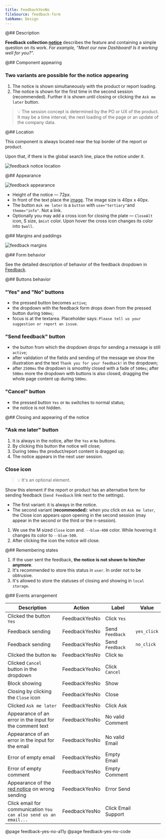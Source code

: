 ```yaml
---
title: FeedbackYesNo
fileSource: feedback-form
tabName: Design
---
```


@## Description

**Feedback collection [notice](/components/notice/)** describes the feature and containing a simple question on its work. _For example, “Meet our new Dashboard! Is it working well for you?”._

@## Component appearing

### Two variants are possible for the notice appearing

1. The notice is shown simultaneously with the product or report loading.
2. The notice is shown for the first time in the second session (recommended). Further it is shown until closing or clicking the `Ask me later` button.

> 💡 The session concept is determined by the PO or UX of the product. It may be a time interval, the next loading of the page or an update of the company data.

@## Location

This component is always located near the top border of the report or product.

Upon that, if there is the global search line, place the notice under it.

![feedback notice location](static/send-feedback-notice.png)

@## Appearance

![feedback appearance](static/feedback-yes-no.png)

- Height of the notice — 72px.
- In front of the text place the [image](static/feedback.svg). The image size is 40px х 40px.
- The button `Ask me later` is a `button` with `use="tertiary"`and `theme="info"`. Not a link.
- Optionally you may add a cross icon for closing the plate — `CloseAlt` icon, S size, `$mist` color. Upon hover the cross icon changes its color into `$wall`.

@## Margins and paddings

![feedback margins](static/feedback-yes-no-sizes.png)

@## Form behavior

See the detailed description of behavior of the feedback dropdown in [Feedback](/components/feedback/).

@## Buttons behavior

### "Yes" and "No" buttons

- the pressed button becomes `active`;
- the dropdown with the feedback form drops down from the pressed button during `500ms`;
- focus is at the textarea. Placeholder says: `Please tell us your suggestion or report an issue`.

### "Send feedback" button

- the button from which the dropdown drops for sending a message is still `active`;
- after validation of the fields and sending of the message we show the illustration and the text `Thank you for your feedback!` in the dropdown;
- after `2500ms` the dropdown is smoothly closed with a fade of `500ms`; after `500ms` more the dropdown with buttons is also closed, dragging the whole page content up during `500ms`.

### "Cancel" button

- the pressed button `Yes` or `No` switches to normal status;
- the notice is not hidden.

@## Closing and appearing of the notice

### "Ask me later" button

1. It is always in the notice, after the `Yes` и `No` buttons.
2. By clicking this button the notice will close;
3. During `500ms` the product/report content is dragged up;
4. The notice appears in the next user session.

### Close icon

> 💡 It's an optional element.

Show this element if the report or product has an alternative form for sending feedback (`Send Feedback` link next to the settings).

- The first variant: it is always in the notice.
- The second variant (**recommended**): when you click on `Ask me later`, the Close icon appears upon opening in the second session (may appear in the second or the third or the n-session).

1. We use the M sized `Close` icon and. `--blue-400` color. While hovering it changes its color to `--blue-500`.
2. After clicking the icon the notice will close.

@## Remembering states

1. If the user sent the feedback, **the notice is not shown to him/her anymore**.
2. It's recommended to store this status in `user`. In order not to be obtrusive.
3. It's allowed to store the statuses of closing and showing in `local storage`.

@## Events arrangement

| Description                                                         | Action        | Label               | Value       |
| ------------------------------------------------------------------- | ------------- | ------------------- | ----------- |
| Clicked the button `Yes`                                            | FeedbackYesNo | Click `Yes`         |             |
| Feedback sending                                                    | FeedbackYesNo | Send `Feedback`     | `yes_click` |
| Feedback sending                                                    | FeedbackYesNo | Send `Feedback`     | `no_click`  |
| Clicked the button `No`                                             | FeedbackYesNo | Click `No`          |             |
| Clicked `Сancel` button in the dropdown                             | FeedbackYesNo | Click `Cancel`      |             |
| Block showing                                                       | FeedbackYesNo | Show                |             |
| Closing by clicking the `Close` icon                                | FeedbackYesNo | Close               |             |
| Clicked `Ask me later`                                              | FeedbackYesNo | Click Ask           |             |
| Appearance of an error in the input for the comment text            | FeedbackYesNo | No valid Comment    |             |
| Appearance of an error in the input for the email                   | FeedbackYesNo | No valid Email      |             |
| Error of empty email                                                | FeedbackYesNo | Empty Email         |             |
| Error of empty comment                                              | FeedbackYesNo | Empty Comment       |             |
| Appearance of the [red notice](components/notice/) on wrong sending | FeedbackYesNo | Error Send          |             |
| Click email for communication `You can also send us an email...`    | FeedbackYesNo | Click Email Support |             |

@page feedback-yes-no-a11y
@page feedback-yes-no-code
